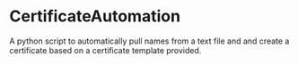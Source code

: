 ﻿# CertificateAutomation
A python script to automatically pull names from a text file and and create a certificate based on a certificate template provided.
